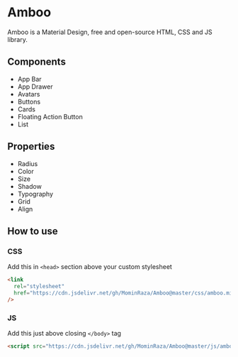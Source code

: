 # Amboo

Amboo is a Material Design, free and open-source HTML, CSS and JS library.

## Components

- App Bar
- App Drawer
- Avatars
- Buttons
- Cards
- Floating Action Button
- List

## Properties

- Radius
- Color
- Size
- Shadow
- Typography
- Grid
- Align

## How to use

### CSS

Add this in `<head>` section above your custom stylesheet

```html
<link
  rel="stylesheet"
  href="https://cdn.jsdelivr.net/gh/MominRaza/Amboo@master/css/amboo.min.css"
/>
```

### JS

Add this just above closing `</body>` tag

```html
<script src="https://cdn.jsdelivr.net/gh/MominRaza/Amboo@master/js/amboo.min.js"></script>
```
